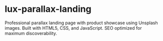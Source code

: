 # lux-parallax-landing
Professional parallax landing page with product showcase using Unsplash images. Built with HTML5, CSS, and JavaScript. SEO optimized for maximum discoverability.

